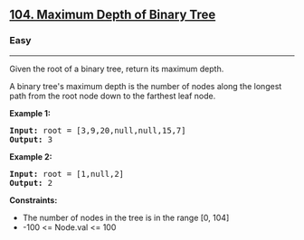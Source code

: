 <h2><a href="https://leetcode.com/problems/maximum-depth-of-binary-tree/description/">104. Maximum Depth of Binary Tree</a></h2>
<h3>Easy</h3>
<hr>
<p>Given the root of a binary tree, return its maximum depth.</p>
<p>A binary tree's maximum depth is the number of nodes along the longest path from the root node down to the farthest leaf node.</p>
<p><strong>Example 1:</strong></p>
<pre>
<strong>Input:</strong> root = [3,9,20,null,null,15,7]
<strong>Output:</strong> 3
</pre>
<p><strong>Example 2:</strong></p>
<pre>
<strong>Input:</strong> root = [1,null,2]
<strong>Output:</strong> 2
</pre>
<p><strong>Constraints:</strong></p>
<ul>
  <li>The number of nodes in the tree is in the range [0, 104]</li>
  <li>-100 <= Node.val <= 100</li>
</ul>
